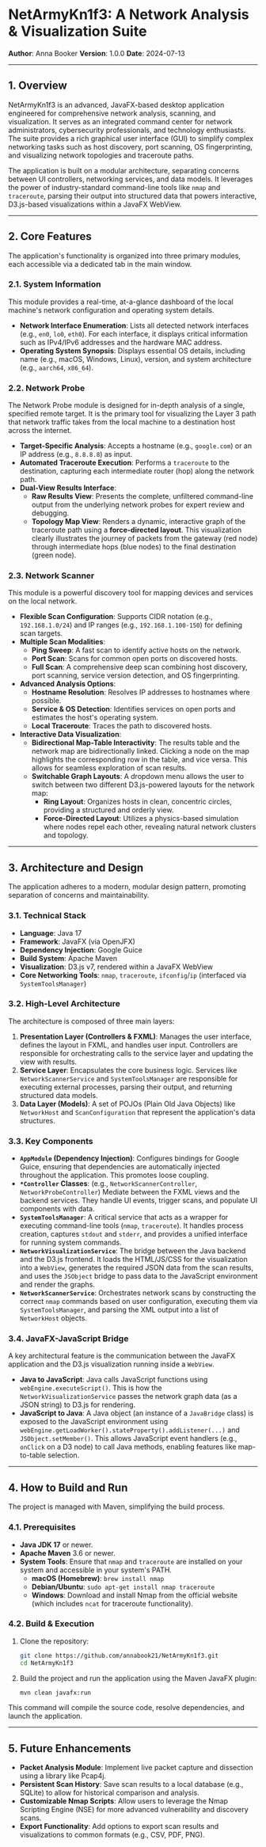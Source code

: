 # NetArmyKn1f3: A Network Analysis & Visualization Suite

**Author**: Anna Booker
**Version**: 1.0.0
**Date**: 2024-07-13

---

## 1. Overview

NetArmyKn1f3 is an advanced, JavaFX-based desktop application engineered for comprehensive network analysis, scanning, and visualization. It serves as an integrated command center for network administrators, cybersecurity professionals, and technology enthusiasts. The suite provides a rich graphical user interface (GUI) to simplify complex networking tasks such as host discovery, port scanning, OS fingerprinting, and visualizing network topologies and traceroute paths.

The application is built on a modular architecture, separating concerns between UI controllers, networking services, and data models. It leverages the power of industry-standard command-line tools like `nmap` and `traceroute`, parsing their output into structured data that powers interactive, D3.js-based visualizations within a JavaFX WebView.

---

## 2. Core Features

The application's functionality is organized into three primary modules, each accessible via a dedicated tab in the main window.

### 2.1. System Information

This module provides a real-time, at-a-glance dashboard of the local machine's network configuration and operating system details.

-   **Network Interface Enumeration**: Lists all detected network interfaces (e.g., `en0`, `lo0`, `eth0`). For each interface, it displays critical information such as IPv4/IPv6 addresses and the hardware MAC address.
-   **Operating System Synopsis**: Displays essential OS details, including name (e.g., macOS, Windows, Linux), version, and system architecture (e.g., `aarch64`, `x86_64`).

### 2.2. Network Probe

The Network Probe module is designed for in-depth analysis of a single, specified remote target. It is the primary tool for visualizing the Layer 3 path that network traffic takes from the local machine to a destination host across the internet.

-   **Target-Specific Analysis**: Accepts a hostname (e.g., `google.com`) or an IP address (e.g., `8.8.8.8`) as input.
-   **Automated Traceroute Execution**: Performs a `traceroute` to the destination, capturing each intermediate router (hop) along the network path.
-   **Dual-View Results Interface**:
    -   **Raw Results View**: Presents the complete, unfiltered command-line output from the underlying network probes for expert review and debugging.
    -   **Topology Map View**: Renders a dynamic, interactive graph of the traceroute path using a **force-directed layout**. This visualization clearly illustrates the journey of packets from the gateway (red node) through intermediate hops (blue nodes) to the final destination (green node).

### 2.3. Network Scanner

This module is a powerful discovery tool for mapping devices and services on the local network.

-   **Flexible Scan Configuration**: Supports CIDR notation (e.g., `192.168.1.0/24`) and IP ranges (e.g., `192.168.1.100-150`) for defining scan targets.
-   **Multiple Scan Modalities**:
    -   **Ping Sweep**: A fast scan to identify active hosts on the network.
    -   **Port Scan**: Scans for common open ports on discovered hosts.
    -   **Full Scan**: A comprehensive deep scan combining host discovery, port scanning, service version detection, and OS fingerprinting.
-   **Advanced Analysis Options**:
    -   **Hostname Resolution**: Resolves IP addresses to hostnames where possible.
    -   **Service & OS Detection**: Identifies services on open ports and estimates the host's operating system.
    -   **Local Traceroute**: Traces the path to discovered hosts.
-   **Interactive Data Visualization**:
    -   **Bidirectional Map-Table Interactivity**: The results table and the network map are bidirectionally linked. Clicking a node on the map highlights the corresponding row in the table, and vice versa. This allows for seamless exploration of scan results.
    -   **Switchable Graph Layouts**: A dropdown menu allows the user to switch between two different D3.js-powered layouts for the network map:
        -   **Ring Layout**: Organizes hosts in clean, concentric circles, providing a structured and orderly view.
        -   **Force-Directed Layout**: Utilizes a physics-based simulation where nodes repel each other, revealing natural network clusters and topology.

---

## 3. Architecture and Design

The application adheres to a modern, modular design pattern, promoting separation of concerns and maintainability.

### 3.1. Technical Stack

-   **Language**: Java 17
-   **Framework**: JavaFX (via OpenJFX)
-   **Dependency Injection**: Google Guice
-   **Build System**: Apache Maven
-   **Visualization**: D3.js v7, rendered within a JavaFX WebView
-   **Core Networking Tools**: `nmap`, `traceroute`, `ifconfig`/`ip` (interfaced via `SystemToolsManager`)

### 3.2. High-Level Architecture

The architecture is composed of three main layers:

1.  **Presentation Layer (Controllers & FXML)**: Manages the user interface, defines the layout in FXML, and handles user input. Controllers are responsible for orchestrating calls to the service layer and updating the view with results.
2.  **Service Layer**: Encapsulates the core business logic. Services like `NetworkScannerService` and `SystemToolsManager` are responsible for executing external processes, parsing their output, and returning structured data models.
3.  **Data Layer (Models)**: A set of POJOs (Plain Old Java Objects) like `NetworkHost` and `ScanConfiguration` that represent the application's data structures.

### 3.3. Key Components

-   **`AppModule` (Dependency Injection)**: Configures bindings for Google Guice, ensuring that dependencies are automatically injected throughout the application. This promotes loose coupling.
-   **`*Controller` Classes**: (e.g., `NetworkScannerController`, `NetworkProbeController`) Mediate between the FXML views and the backend services. They handle UI events, trigger scans, and populate UI components with data.
-   **`SystemToolsManager`**: A critical service that acts as a wrapper for executing command-line tools (`nmap`, `traceroute`). It handles process creation, captures `stdout` and `stderr`, and provides a unified interface for running system commands.
-   **`NetworkVisualizationService`**: The bridge between the Java backend and the D3.js frontend. It loads the HTML/JS/CSS for the visualization into a `WebView`, generates the required JSON data from the scan results, and uses the `JSObject` bridge to pass data to the JavaScript environment and render the graphs.
-   **`NetworkScannerService`**: Orchestrates network scans by constructing the correct `nmap` commands based on user configuration, executing them via `SystemToolsManager`, and parsing the XML output into a list of `NetworkHost` objects.

### 3.4. JavaFX-JavaScript Bridge

A key architectural feature is the communication between the JavaFX application and the D3.js visualization running inside a `WebView`.

-   **Java to JavaScript**: Java calls JavaScript functions using `webEngine.executeScript()`. This is how the `NetworkVisualizationService` passes the network graph data (as a JSON string) to D3.js for rendering.
-   **JavaScript to Java**: A Java object (an instance of a `JavaBridge` class) is exposed to the JavaScript environment using `webEngine.getLoadWorker().stateProperty().addListener(...)` and `JSObject.setMember()`. This allows JavaScript event handlers (e.g., `onClick` on a D3 node) to call Java methods, enabling features like map-to-table selection.

---

## 4. How to Build and Run

The project is managed with Maven, simplifying the build process.

### 4.1. Prerequisites

-   **Java JDK 17** or newer.
-   **Apache Maven** 3.6 or newer.
-   **System Tools**: Ensure that `nmap` and `traceroute` are installed on your system and accessible in your system's PATH.
    -   **macOS (Homebrew)**: `brew install nmap`
    -   **Debian/Ubuntu**: `sudo apt-get install nmap traceroute`
    -   **Windows**: Download and install Nmap from the official website (which includes `ncat` for traceroute functionality).

### 4.2. Build & Execution

1.  Clone the repository:
    ```sh
    git clone https://github.com/annabook21/NetArmyKn1f3.git
    cd NetArmyKn1f3
    ```

2.  Build the project and run the application using the Maven JavaFX plugin:
    ```sh
    mvn clean javafx:run
    ```

This command will compile the source code, resolve dependencies, and launch the application.

---

## 5. Future Enhancements

-   **Packet Analysis Module**: Implement live packet capture and dissection using a library like Pcap4j.
-   **Persistent Scan History**: Save scan results to a local database (e.g., SQLite) to allow for historical comparison and analysis.
-   **Customizable Nmap Scripts**: Allow users to leverage the Nmap Scripting Engine (NSE) for more advanced vulnerability and discovery scans.
-   **Export Functionality**: Add options to export scan results and visualizations to common formats (e.g., CSV, PDF, PNG).
